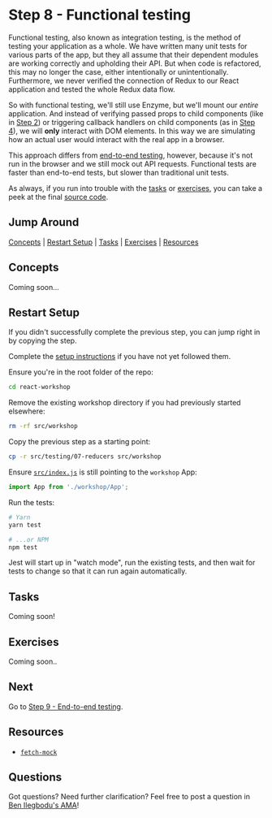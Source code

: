 # Step 8 - Functional testing

Functional testing, also known as integration testing, is the method of testing your application as a whole. We have written many unit tests for various parts of the app, but they all assume that their dependent modules are working correctly and upholding their API. But when code is refactored, this may no longer the case, either intentionally or unintentionally. Furthermore, we never verified the connection of Redux to our React application and tested the whole Redux data flow.

So with functional testing, we'll still use Enzyme, but we'll mount our _entire_ application. And instead of verifying passed props to child components (like in [Step 2](../02-render-components)) or triggering callback handlers on child components (as in [Step 4](../04-callbacks-components)), we will **only** interact with DOM elements. In this way we are simulating how an actual user would interact with the real app in a browser.

This approach differs from [end-to-end testing](../09-e2e/), however, because it's not run in the browser and we still mock out API requests. Functional tests are faster than end-to-end tests, but slower than traditional unit tests.

As always, if you run into trouble with the [tasks](#tasks) or [exercises](#exercises), you can take a peek at the final [source code](./).

## Jump Around

[Concepts](#concepts) | [Restart Setup](#restart-setup) | [Tasks](#tasks) | [Exercises](#exercises) | [Resources](#resources)

## Concepts

Coming soon...

## Restart Setup

If you didn't successfully complete the previous step, you can jump right in by copying the step.

Complete the [setup instructions](../00-begin) if you have not yet followed them.

Ensure you're in the root folder of the repo:

```sh
cd react-workshop
```

Remove the existing workshop directory if you had previously started elsewhere:

```sh
rm -rf src/workshop
```

Copy the previous step as a starting point:

```sh
cp -r src/testing/07-reducers src/workshop
```

Ensure [`src/index.js`](../../index.js#L3) is still pointing to the `workshop` App:

```js
import App from './workshop/App';
```

Run the tests:

```sh
# Yarn
yarn test

# ...or NPM
npm test
```

Jest will start up in "watch mode", run the existing tests, and then wait for tests to change so that it can run again automatically.

## Tasks

Coming soon!

## Exercises

Coming soon..

## Next

Go to [Step 9 - End-to-end testing](../09-e2e/).

## Resources

- [`fetch-mock`](http://www.wheresrhys.co.uk/fetch-mock/)

## Questions

Got questions? Need further clarification? Feel free to post a question in [Ben Ilegbodu's AMA](http://www.benmvp.com/ama/)!
